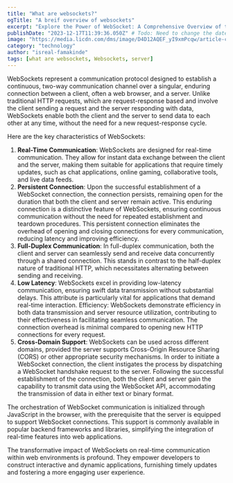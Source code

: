 ```yaml
---
title: "What are websockets?"
ogTitle: "A breif overview of websockets"
excerpt: "Explore the Power of WebSocket: A Comprehensive Overview of the Communication Protocol for Real-Time Applications"
publishDate: "2023-12-17T11:39:36.050Z" # Todo: Need to change the date to publishing date
image: "https://media.licdn.com/dms/image/D4D12AQEF_yI9xmPcqw/article-cover_image-shrink_720_1280/0/1695379253978?e=1708560000&v=beta&t=lqZABCZTMnoP_-NcRafmqtba6aou_uBPW-WDumMdOU0"
category: "technology"
author: "isreal-famakinde"
tags: [what are websockets, Websockets, server]
---
```


WebSockets represent a communication protocol designed to establish a continuous, two-way communication channel over a singular, enduring connection between a client, often a web browser, and a server. Unlike traditional HTTP requests, which are request-response based and involve the client sending a request and the server responding with data, WebSockets enable both the client and the server to send data to each other at any time, without the need for a new request-response cycle.

Here are the key characteristics of WebSockets:

1. **Real-Time Communication**: WebSockets are designed for real-time communication. They allow for instant data exchange between the client and the server, making them suitable for applications that require timely updates, such as chat applications, online gaming, collaborative tools, and live data feeds.
2. **Persistent Connection**: Upon the successful establishment of a WebSocket connection, the connection persists, remaining open for the duration that both the client and server remain active. This enduring connection is a distinctive feature of WebSockets, ensuring continuous communication without the need for repeated establishment and teardown procedures. This persistent connection eliminates the overhead of opening and closing connections for every communication, reducing latency and improving efficiency.
3. **Full-Duplex Communication**: In full-duplex communication, both the client and server can seamlessly send and receive data concurrently through a shared connection. This stands in contrast to the half-duplex nature of traditional HTTP, which necessitates alternating between sending and receiving.
4. **Low Latency**: WebSockets excel in providing low-latency communication, ensuring swift data transmission without substantial delays. This attribute is particularly vital for applications that demand real-time interaction.
Efficiency: WebSockets demonstrate efficiency in both data transmission and server resource utilization, contributing to their effectiveness in facilitating seamless communication. The connection overhead is minimal compared to opening new HTTP connections for every request.
5. **Cross-Domain Support**: WebSockets can be used across different domains, provided the server supports Cross-Origin Resource Sharing (CORS) or other appropriate security mechanisms.
In order to initiate a WebSocket connection, the client instigates the process by dispatching a WebSocket handshake request to the server. Following the successful establishment of the connection, both the client and server gain the capability to transmit data using the WebSocket API, accommodating the transmission of data in either text or binary format.

The orchestration of WebSocket communication is initialized through JavaScript in the browser, with the prerequisite that the server is equipped to support WebSocket connections. This support is commonly available in popular backend frameworks and libraries, simplifying the integration of real-time features into web applications.

The transformative impact of WebSockets on real-time communication within web environments is profound. They empower developers to construct interactive and dynamic applications, furnishing timely updates and fostering a more engaging user experience.